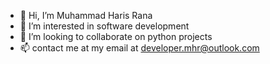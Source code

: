 - 👋 Hi, I’m Muhammad Haris Rana
- 👀 I’m interested in software development
- 💞️ I’m looking to collaborate on python projects 
- 📫 contact me at my email at developer.mhr@outlook.com
<!---
justokaywith/justokaywith is a ✨ special ✨ repository because its `README.md` (this file) appears on your GitHub profile.
You can click the Preview link to take a look at your changes.
--->
